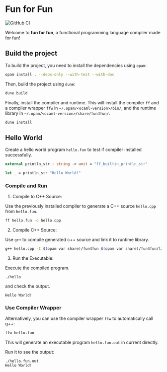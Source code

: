 # Fun for Fun
![GitHub CI](https://github.com/butterunderflow/fun-for-fun/actions/workflows/ci.yml/badge.svg)

Welcome to **fun for fun**, a functional programming language compiler made for fun! 

## Build the project


To build the project, you need to install the dependencies using `opam`:
```sh
opam install . --deps-only --with-test --with-doc
```

Then, build the project using `dune`:

```sh
dune build
```

Finally, install the compiler and runtime. 
This will install the compiler `ff` and a compiler wrapper `ffw` in `~/.opam/<ocaml-version>/bin/`, 
and the runtime library in `~/.opam/<ocaml-version>/share/fun4fun/`.

```sh
dune install
```

## Hello World

Create a hello world program `hello.fun` to test if compiler installed successfully.

```OCaml
external println_str : string -> unit = "ff_builtin_println_str"

let _ = println_str "Hello World!"
```

### Compile and Run

1. Compile to C++ Source:

Use the previously installed compiler to generate a C++ source `hello.cpp` from `hello.fun`.
```sh
ff hello.fun -o hello.cpp
```


2. Compile C++ Source:

Use `g++` to compile generated c++ source and link it to runtime library.
```sh
g++ hello.cpp -I $(opam var share)/fun4fun $(opam var share)/fun4fun/libfun_rt.a -o hello
```

3. Run the Executable:

Execute the compiled program.
```
./hello
```

and check the output.

```
Hello World!
```

### Use Compiler Wrapper
Alternatively, you can use the compiler wrapper `ffw` to automatically call g++:

```sh
ffw hello.fun
```

This will generate an executable program `hello.fun.out` in current directly. 


Run it to see the output:

```
./hello.fun.out
Hello World!
```
